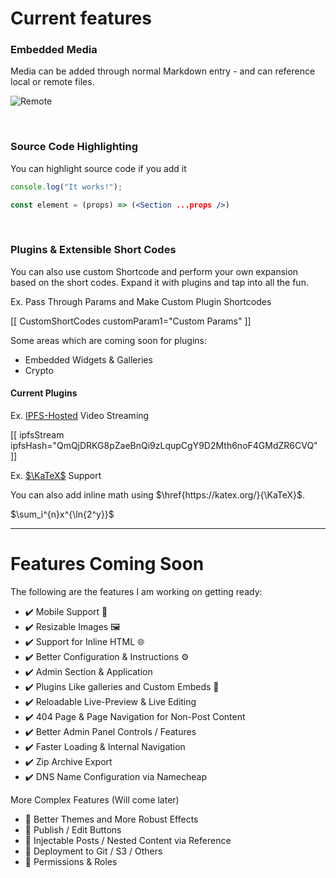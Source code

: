 # Current features

### Embedded Media

Media can be added through normal Markdown entry - and can reference local or remote files.

![Remote](https://pa1.narvii.com/6494/8026f94d8d5e388c6a971b70ac606123e53dea22_hq.gif)

<br/>

### Source Code Highlighting

You can highlight source code if you add it

 ~~~js
console.log("It works!");
 ~~~

 ~~~jsx
const element = (props) => (<Section ...props />)
 ~~~

<br/>

### Plugins & Extensible Short Codes

You can also use custom Shortcode and perform your own expansion based on the short codes. Expand it with plugins and tap into all the fun.

Ex. Pass Through Params and Make Custom Plugin Shortcodes

[[ CustomShortCodes customParam1="Custom Params" ]]

Some areas which are coming soon for plugins:

- Embedded Widgets & Galleries
- Crypto

#### Current Plugins



Ex. [IPFS-Hosted](https://ipfs.io) Video Streaming

[[ ipfsStream ipfsHash="QmQjDRKG8pZaeBnQi9zLqupCgY9D2Mth6noF4GMdZR6CVQ" ]]



Ex. [$\KaTeX$](https://katex.org) Support

You can also add inline math using $\href{https://katex.org/}{\KaTeX}$.

$\sum_i^{n}x^{\ln{2^y}}$

---

# Features Coming Soon

The following are the features I am working on getting ready:

- ✔️ Mobile Support 📱
- ✔️ Resizable Images 🖼️
- ✔️ Support for Inline HTML 🌐
- ✔️ Better Configuration & Instructions :gear:
- ✔️ Admin Section & Application
- ✔️ Plugins Like galleries and Custom Embeds 🔌
- ✔️ Reloadable Live-Preview & Live Editing
- ✔️ 404 Page & Page Navigation for Non-Post Content
- ✔️ Better Admin Panel Controls / Features
- ✔️ Faster Loading & Internal Navigation
- ✔️ Zip Archive Export
- ✔️ DNS Name Configuration via Namecheap

More Complex Features (Will come later)
- :construction: Better Themes and More Robust Effects
- :construction: Publish / Edit Buttons
- :construction: Injectable Posts / Nested Content via Reference
- :construction: Deployment to Git / S3 / Others
- :construction: Permissions & Roles
